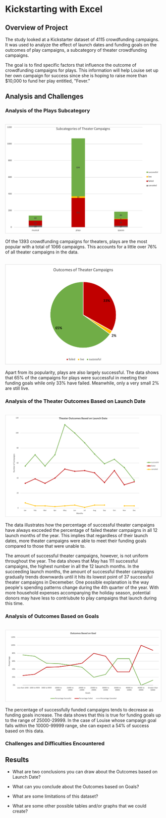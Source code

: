 # Kickstarting with Excel

## Overview of Project
<p>
The study looked at a Kickstarter dataset of 4115 crowdfunding campaigns. It was used to analyze the effect of launch dates and funding goals on the outcomes of play campaigns, a subcategory of theater crowdfunding campaigns. 
</p>
<p>
The goal is to find specific factors that influence the outcome of crowdfunding campaigns for plays. 
This information will help Louise set up her own campaign for success since she is hoping to raise more than $10,000 to fund her play entitled, "Fever."
</p>

## Analysis and Challenges

### Analysis of the Plays Subcategory
<br>
<img src="Resources/Subcategories_of_Theater_Campaigns.png"></img>
<br>
<p>
Of the 1393 crowdfunding campaigns for theaters, plays are the most popular with a total of 1066 campaigns. This accounts for a little over 76% of all theater campaigns in the data. 
</p>
<br>
<img src="Resources/Outcomes_of_Theater_Campaigns.png"></img>
<br>
<p>
Apart from its popularity, plays are also largely successful. The data shows that 65% of the campaigns for plays were successful in meeting their funding goals while only 33% have failed. Meanwhile, only a very small 2% are still live. 
</p>

### Analysis of the Theater Outcomes Based on Launch Date
<br>
<img src="Resources/Theater_Outcomes_vs_Launch.png"></img>
<br>
<p>
 The data illustrates how the percentage of successful theater campaigns have always excceded the percentage of failed theater campaigns in all 12 launch months of the year. This implies that regardless of their launch dates, more theater campaigns were able to meet their funding goals compared to those that were unable to. 
</p> 
<p>
 The amount of successful theater campaigns, however, is not uniform throughout the year. The data shows that May has 111 successful campaigns, the highest number in all the 12 launch months. In the succeeding launch months, the amount of successful theater campaigns gradually trends downwards until it hits its lowest point of 37 successful theater campaigns in Decemeber. One possible explanation is the way people's spending patterns change during the 4th quarter of the year. With more household expenses accompanying the holiday season, potential donors may have less to contriubute to play campaigns that launch during this time. 
</p>

### Analysis of Outcomes Based on Goals
<br>
<img src="Resources/Outcomes_vs_Goals.png"></img>
<br>
<p>
The percentage of successfully funded campaigns tends to decrease as funding goals increase. The data shows that this is true for funding goals up to the range of 25000-29999. In the case of Louise whose campaign goal falls within the 10000-99999 range, she can expect a 54% of success based on this data.
</p>

### Challenges and Difficulties Encountered

## Results

- What are two conclusions you can draw about the Outcomes based on Launch Date?

- What can you conclude about the Outcomes based on Goals?

- What are some limitations of this dataset?

- What are some other possible tables and/or graphs that we could create?
